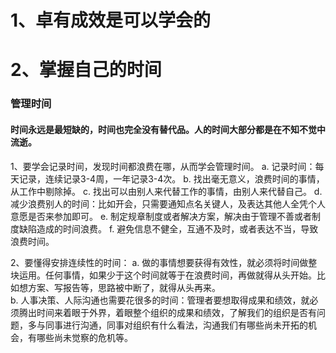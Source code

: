 # 1、卓有成效是可以学会的


# 2、掌握自己的时间
### 管理时间
#### 时间永远是最短缺的，时间也完全没有替代品。人的时间大部分都是在不知不觉中流逝。 

1、要学会记录时间，发现时间都浪费在哪，从而学会管理时间。
   a. 记录时间：每天记录，连续记录3-4周，一年记录3-4次。
   b. 找出毫无意义，浪费时间的事情，从工作中剔除掉。
   c. 找出可以由别人来代替工作的事情，由别人来代替自己。
   d. 减少浪费别人的时间：比如开会，只需要通知点名关键人，及表达其他人全凭个人意愿是否来参加即可。
   e. 制定规章制度或者解决方案，解决由于管理不善或者制度缺陷造成的时间浪费。
   f. 避免信息不健全，互通不及时，或者表达不当，导致浪费时间。

2、要懂得安排连续性的时间：
   a. 做的事情想要获得有效性，就必须将时间做整块运用。任何事情，如果少于这个时间就等于在浪费时间，再做就得从头开始。比如想方案、写报告等，思路被中断了，就得从头再来。  
   b. 人事决策、人际沟通也需要花很多的时间：管理者要想取得成果和绩效，就必须腾出时间来着眼于外界，着眼整个组织的成果和绩效，了解我们的组织是否有问题，多与同事进行沟通，同事对组织有什么看法，沟通我们有哪些尚未开拓的机会，有哪些尚未觉察的危机等。

